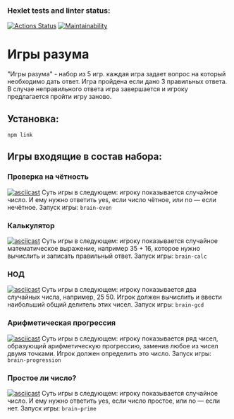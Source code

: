 ### Hexlet tests and linter status:
[![Actions Status](https://github.com/burgerok/backend-project-44/workflows/hexlet-check/badge.svg)](https://github.com/burgerok/backend-project-44/actions)
[![Maintainability](https://api.codeclimate.com/v1/badges/8ab29b041ef0a3cfdac4/maintainability)](https://codeclimate.com/github/burgerok/backend-project-44/maintainability)

# Игры разума
"Игры разума" - набор из 5 игр. каждая игра задает вопрос на который необходимо дать ответ. Игра пройдена если дано 3 правильных ответа. В случае неправильного ответа игра завершается и игроку предлагается пройти игру заново. 

## Установка: 
```npm link```

## Игры входящие в состав набора:

### Проверка на чётность

[![asciicast](https://asciinema.org/a/og9iYYQx0oNJFkjfWfFg2QreE.png)]( https://asciinema.org/a/og9iYYQx0oNJFkjfWfFg2QreE)
Суть игры в следующем: игроку показывается случайное число. И ему нужно ответить yes, если число чётное, или no — если нечётное.
Запуск игры: ```brain-even```

### Калькулятор

[![asciicast](https://asciinema.org/a/AUV71NPPUXSeIDyM26tsuWweq.png)](https://asciinema.org/a/AUV71NPPUXSeIDyM26tsuWweq)
Суть игры в следующем: игроку показывается случайное математическое выражение, например 35 + 16, которое нужно вычислить и записать правильный ответ.
Запуск игры: ```brain-calc```

### НОД

[![asciicast](https://asciinema.org/a/XgiYpEzETK8TD9qkyj0mQ2XNR.png)](https://asciinema.org/a/XgiYpEzETK8TD9qkyj0mQ2XNR)
Суть игры в следующем: игроку показывается два случайных числа, например, 25 50. Игрок должен вычислить и ввести наибольший общий делитель этих чисел.
Запуск игры: ```brain-gcd```

### Арифметическая прогрессия

[![asciicast](https://asciinema.org/a/Vdg2fcPx3Mjyk0s9pPApchNrg.png)](https://asciinema.org/a/Vdg2fcPx3Mjyk0s9pPApchNrg)
Суть игры в следующем: игроку показывается ряд чисел, образующий арифметическую прогрессию, заменив любое из чисел двумя точками. Игрок должен определить это число.
Запуск игры: ```brain-progression```

### Простое ли число?

[![asciicast](https://asciinema.org/a/vpmiY42brLWUOBF5WqqsqMaq7.png)](https://asciinema.org/a/vpmiY42brLWUOBF5WqqsqMaq7)
Суть игры в следующем: игроку показывается случайное число. И ему нужно ответить yes, если число простое, или no — если нет.
Запуск игры: ```brain-prime```
